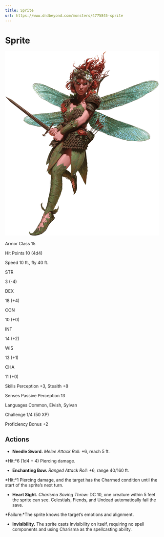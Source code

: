 ```yaml
---
title: Sprite
url: https://www.dndbeyond.com/monsters/4775845-sprite
---
```


# Sprite

![Sprite](sprite.png)

Armor Class
15

Hit Points
10
(4d4)

Speed
10 ft., fly 40 ft.

STR

3
(-4)

DEX

18
(+4)

CON

10
(+0)

INT

14
(+2)

WIS

13
(+1)

CHA

11
(+0)

Skills
Perception +3, Stealth +8

Senses
Passive Perception 13

Languages
Common, Elvish, Sylvan

Challenge
1/4 (50 XP)

Proficiency Bonus
+2

## Actions

* **Needle Sword.** *Melee Attack Roll:* +6, reach 5 ft.

*Hit:*6 (1d4 + 4) Piercing damage.

* **Enchanting Bow.** *Ranged Attack Roll:* +6, range 40/160 ft.

*Hit:*1 Piercing damage, and the target has the Charmed condition until the start of the sprite’s next turn.

* **Heart Sight.** *Charisma Saving Throw:* DC 10, one creature within 5 feet the sprite can see. Celestials, Fiends, and Undead automatically fail the save.

*Failure:*The sprite knows the target’s emotions and alignment.

* **Invisibility.** The sprite casts Invisibility on itself, requiring no spell components and using Charisma as the spellcasting ability.